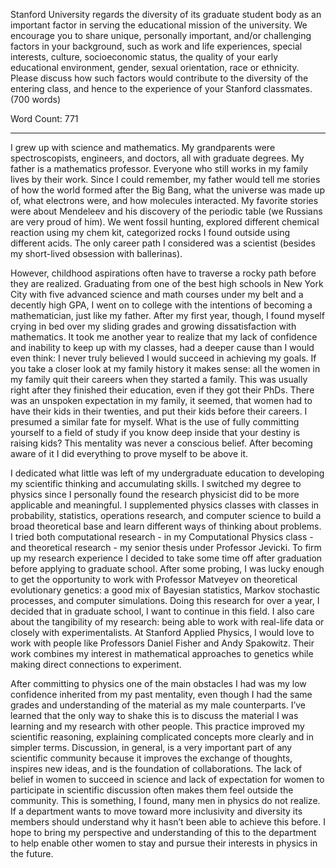 Stanford University regards the diversity of its graduate student body as an important factor in serving the educational mission of the university. We encourage you to share unique, personally important, and/or challenging factors in your background, such as work and life experiences, special interests, culture, socioeconomic status, the quality of your early educational environment, gender, sexual orientation, race or ethnicity. Please discuss how such factors would contribute to the diversity of the entering class, and hence to the experience of your Stanford classmates. (700 words)


Word Count: 771

---


I grew up with science and mathematics. My grandparents were spectroscopists, engineers, and doctors, all with graduate degrees. My father is a mathematics professor. Everyone who still works in my family lives by their work. Since I could remember, my father would tell me stories of how the world formed after the Big Bang, what the universe was made up of, what electrons were, and how molecules interacted. My favorite stories were about Mendeleev and his discovery of the periodic table (we Russians are very proud of him). We went fossil hunting, explored different chemical reaction using my chem kit, categorized rocks I found outside using different acids. The only career path I considered was a scientist (besides my short-lived obsession with ballerinas).

However, childhood aspirations often have to traverse a rocky path before they are realized. Graduating from one of the best high schools in New York City with five advanced science and math courses under my belt and a decently high GPA, I went on to college with the intentions of becoming a mathematician, just like my father. After my first year, though, I found myself crying in bed over my sliding grades and growing dissatisfaction with mathematics. It took me another year to realize that my lack of confidence and inability to keep up with my classes, had a deeper cause than I would even think: I never truly believed I would succeed in achieving my goals. If you take a closer look at my family history it makes sense: all the women in my family quit their careers when they started a family. This was usually right after they finished their education, even if they got their PhDs. There was an unspoken expectation in my family, it seemed, that women had to have their kids in their twenties, and put their kids before their careers. I presumed a similar fate for myself. What is the use of fully committing yourself to a field of study if you know deep inside that your destiny is raising kids? This mentality was never a conscious belief. After becoming aware of it I did everything to prove myself to be above it.

I dedicated what little was left of my undergraduate education to developing my scientific thinking and accumulating skills. I switched my degree to physics since I personally found the research physicist did to be more applicable and meaningful. I supplemented physics classes with classes in probability, statistics, operations research, and computer science to build a broad theoretical base and learn different ways of thinking about problems. I tried both computational research - in my Computational Physics class - and theoretical research - my senior thesis under Professor Jevicki. To firm up my research experience I decided to take some time off after graduation before applying to graduate school. After some probing, I was lucky enough to get the opportunity to work with Professor Matveyev on theoretical evolutionary genetics: a good mix of Bayesian statistics, Markov stochastic processes, and computer simulations. Doing this research for over a year, I decided that in graduate school, I want to continue in this field. I also care about the tangibility of my research: being able to work with real-life data or closely with experimentalists. At Stanford Applied Physics, I would love to work with people like Professors Daniel Fisher and Andy Spakowitz. Their work combines my interest in mathematical approaches to genetics while making direct connections to experiment.

After committing to physics one of the main obstacles I had was my low confidence inherited from my past mentality, even though I had the same grades and understanding of the material as my male counterparts. I’ve learned that the only way to shake this is to discuss the material I was learning and my research with other people. This practice improved my scientific reasoning, explaining complicated concepts more clearly and in simpler terms. Discussion, in general, is a very important part of any scientific community because it improves the exchange of thoughts, inspires new ideas, and is the foundation of collaborations. The lack of belief in women to succeed in science and lack of expectation for women to participate in scientific discussion often makes them feel outside the community. This is something, I found, many men in physics do not realize. If a department wants to move toward more inclusivity and diversity its members should understand why it hasn’t been able to achieve this before. I hope to bring my perspective and understanding of this to the department to help enable other women to stay and pursue their interests in physics in the future. 
